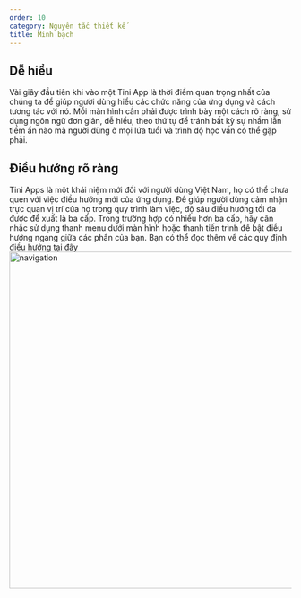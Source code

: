 ```yaml
---
order: 10
category: Nguyên tắc thiết kế
title: Minh bạch
---
```


## Dễ hiểu

Vài giây đầu tiên khi vào một Tini App là thời điểm quan trọng nhất của chúng ta để giúp người dùng hiểu các chức năng của ứng dụng và cách tương tác với nó. Mỗi màn hình cần phải được trình bày một cách rõ ràng, sử dụng ngôn ngữ đơn giản, dễ hiểu, theo thứ tự để tránh bất kỳ sự nhầm lẫn tiềm ẩn nào mà người dùng ở mọi lứa tuổi và trình độ học vấn có thể gặp phải.

## Điều hướng rõ ràng

Tini Apps là một khái niệm mới đối với người dùng Việt Nam, họ có thể chưa quen với việc điều hướng mới của ứng dụng. Để giúp người dùng cảm nhận trực quan vị trí của họ trong quy trình làm việc, độ sâu điều hướng tối đa được đề xuất là ba cấp. Trong trường hợp có nhiều hơn ba cấp, hãy cân nhắc sử dụng thanh menu dưới màn hình  hoặc thanh tiến trình để bật điều hướng ngang giữa các phần của bạn. Bạn có thể đọc thêm về các quy định điều hướng [tại đây](https://miniapp.tiki.vn/docs/design/guideline/navigation) <br />
<img class="img-basic" src="https://salt.tikicdn.com/ts/social/03/b3/e5/c7bdf880a5699915f0abd87f352834ca.png" alt="navigation" height="600px" />